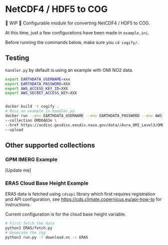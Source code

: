 # NetCDF4 / HDF5 to COG

🚧 WIP 🚧 Configurable module for converting NetCDF4 / HDF5 to COG.

At this time, just a few configurations have been made in `example.ini`.

Before running the commands below, make sure you `cd cogify/`.

## Testing

`handler.py` by default is using an example with OMI NO2 data.

```bash
export EARTHDATA_USERNAME=xxx
export EARTHDATA_PASSWORD=XXX
export AWS_ACCESS_KEY_ID=XXX
export AWS_SECRET_ACCESS_KEY=XXX


docker build -t cogify .
# Runs an example in handler.py
docker run --env EARTHDATA_USERNAME --env EARTHDATA_PASSWORD --env AWS_ACCESS_KEY_ID --env AWS_SECRET_ACCESS_KEY cogify python -m handler \
--collection OMDOAO3e \
--href https://acdisc.gesdisc.eosdis.nasa.gov/data//Aura_OMI_Level3/OMDOAO3e.003/2022/OMI-Aura_L3-OMDOAO3e_2022m0105_v003-2022m0107t023328.he5 \
--upload
```

## Other supported collections

### GPM IMERG Example

[Update me]

### ERA5 Cloud Base Height Example

ERA5 data is fetched using `cdsapi` library which first requires registration and API configuration, see https://cds.climate.copernicus.eu/api-how-to for instructions. 

Current configuration is for the cloud base height variable.

```bash
# First fetch the data
python3 ERA5/fetch.py
# Generate the cog
python3 run.py -f download.nc -c ERA5
```
